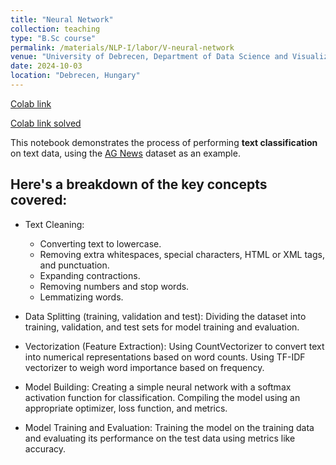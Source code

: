 ```yaml
---
title: "Neural Network"
collection: teaching
type: "B.Sc course"
permalink: /materials/NLP-I/labor/V-neural-network
venue: "University of Debrecen, Department of Data Science and Visualization"
date: 2024-10-03
location: "Debrecen, Hungary"
---
```


[Colab link](https://colab.research.google.com/drive/14U2JZ93kx78zzYxgviLZg3_qd9nSz5Qt)

[Colab link solved](https://colab.research.google.com/drive/1MxrGPe1fiBswW7sNNdrCzLzvBEgJ7Oxi?authuser=2)

This notebook demonstrates the process of performing **text classification** on text data, using the [AG News](https://huggingface.co/datasets/fancyzhx/ag_news) dataset as an example.

## Here's a breakdown of the key concepts covered:

- Text Cleaning:
    - Converting text to lowercase.
    - Removing extra whitespaces, special characters, HTML or XML tags, and punctuation.
    - Expanding contractions.
    - Removing numbers and stop words.
    - Lemmatizing words.

- Data Splitting (training, validation and test): Dividing the dataset into training, validation, and test sets for model training and evaluation.

- Vectorization (Feature Extraction):
        Using CountVectorizer to convert text into numerical representations based on word counts.
        Using TF-IDF vectorizer to weigh word importance based on frequency.

- Model Building:
        Creating a simple neural network with a softmax activation function for classification.
        Compiling the model using an appropriate optimizer, loss function, and metrics.

- Model Training and Evaluation: Training the model on the training data and evaluating its performance on the test data using metrics like accuracy.